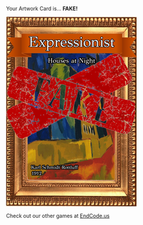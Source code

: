 Your Artwork Card is... 
  **FAKE!**
 
 ![alt text](ArtworHouses_at_Night_Fake[face,1].png?raw=true "Artwork Card")  
 
 
 
 
 
 Check out our other games at [EndCode.us](https://endcode.us/)